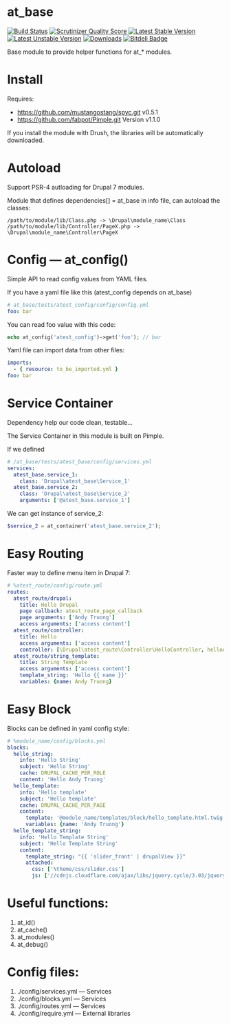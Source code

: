 at_base
=======

[![Build Status](https://secure.travis-ci.org/andytruong/at_base.png?branch=v6.2)](http://travis-ci.org/andytruong/at_base) [![Scrutinizer Quality Score](https://scrutinizer-ci.com/g/andytruong/at_base/badges/quality-score.png?s=39af17d2e4d93781aa543a306eb9f5b264dc839a)](https://scrutinizer-ci.com/g/andytruong/at_base/) [![Latest Stable Version](https://poser.pugx.org/andytruong/at_base/v/stable.png)](https://packagist.org/packages/andytruong/at_base) [![Latest Unstable Version](https://poser.pugx.org/andytruong/at_base/v/unstable.png)](https://packagist.org/packages/andytruong/at_base) [![Downloads](https://poser.pugx.org/andytruong/at_base/downloads.png)](https://packagist.org/packages/andytruong/at_base) [![Bitdeli Badge](https://d2weczhvl823v0.cloudfront.net/andytruong/at_base/trend.png)](https://bitdeli.com/free "Bitdeli Badge")

Base module to provide helper functions for at_* modules.

Install
=====

Requires:

  - https://github.com/mustangostang/spyc.git v0.5.1
  - https://github.com/fabpot/Pimple.git Version v1.1.0

If you install the module with Drush, the libraries will be automatically
downloaded.

Autoload
=====

Support PSR-4 autloading for Drupal 7 modules.

Module that defines dependencies[] = at_base in info file, can autoload the
classes:

````
/path/to/module/lib/Class.php -> \Drupal\module_name\Class
/path/to/module/lib/Controller/PageX.php -> \Drupal\module_name\Controller\PageX
````

Config — at_config()
====

Simple API to read config values from YAML files.

If you have a yaml file like this (atest_config depends on at_base)

````yaml
# at_base/tests/atest_config/config/config.yml
foo: bar
````

You can read foo value with this code:
````php
echo at_config('atest_config')->get('foo'); // bar
````

Yaml file can import data from other files:

````yaml
imports:
  - { resource: to_be_imported.yml }
foo: bar
````

Service Container
=======

Dependency help our code clean, testable…

The Service Container in this module is built on Pimple.

If we defined

````yaml
# /at_base/tests/atest_base/config/services.yml
services:
  atest_base.service_1:
    class: 'Drupal\atest_base\Service_1'
  atest_base.service_2:
    class: 'Drupal\atest_base\Service_2'
    arguments: ['@atest_base.service_1']
````

We can get instance of service_2:

````php
$service_2 = at_container('atest_base.service_2');
````

Easy Routing
=======

Faster way to define menu item in Drupal 7:

```yaml
# %atest_route/config/route.yml
routes:
  atest_route/drupal:
    title: Hello Drupal
    page callback: atest_route_page_callback
    page arguments: ['Andy Truong']
    access arguments: ['access content']
  atest_route/controller:
    title: Hello
    access arguments: ['access content']
    controller: [\Drupal\atest_route\Controller\HelloController, helloAction, {name: 'Andy Truong'}]
  atest_route/string_template:
    title: String Template
    access arguments: ['access content']
    template_string: 'Hello {{ name }}'
    variables: {name: Andy Truong}
```

Easy Block
=======

Blocks can be defined in yaml config style:

```yaml
# %module_name/config/blocks.yml
blocks:
  hello_string:
    info: 'Hello String'
    subject: 'Hello String'
    cache: DRUPAL_CACHE_PER_ROLE
    content: 'Hello Andy Truong'
  hello_template:
    info: 'Hello template'
    subject: 'Hello template'
    cache: DRUPAL_CACHE_PER_PAGE
    content:
      template: '@module_name/templates/block/hello_template.html.twig'
      variables: {name: 'Andy Truong'}
  hello_template_string:
    info: 'Hello Template String'
    subject: 'Hello Template String'
    content:
      template_string: "{{ 'slider_front' | drupalView }}"
      attached:
        css: ['%theme/css/slider.css']
        js: ['//cdnjs.cloudflare.com/ajax/libs/jquery.cycle/3.03/jquery.cycle.all.min.js']
```

Useful functions:
=======

1. at_id()
2. at_cache()
3. at_modules()
4. at_debug()

Config files:
=======

1. ./config/services.yml — Services
2. ./config/blocks.yml — Services
3. ./config/routes.yml — Services
4. ./config/require.yml — External libraries
